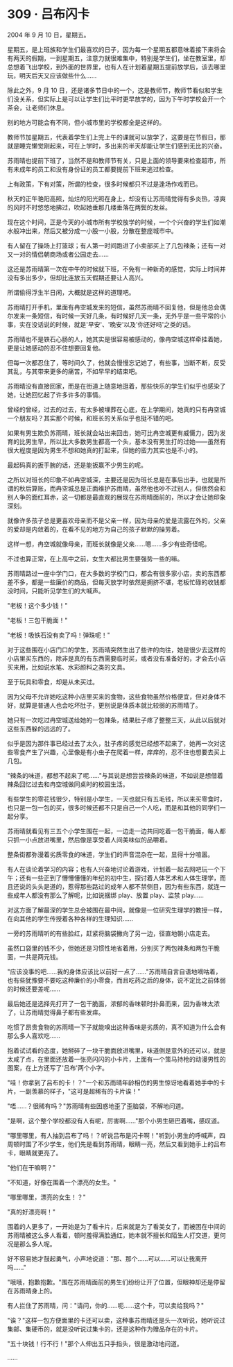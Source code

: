 <link rel="stylesheet" href="../styles/text.css" />
<h1>309 · 吕布闪卡</h1>

2004 年 9 月 10 日，星期五。

星期五，是上班族和学生们最喜欢的日子，因为每一个星期五都意味着接下来将会有两天的假期，一到星期五，注意力就很难集中，特别是学生们，坐在教室里，却总想着飞出学校，到外面的世界里，也有人在计划着星期五提前放学后，该去哪里玩，明天后天又应该做些什么……

除此之外，9 月 10 日，还是诸多节日中的一个，这是教师节，教师节看似和学生们没关系，但实际上是可以让学生们比平时更早放学的，因为下午时学校会开一个茶会，让老师们休息。

别的地方可能会有不同，但小城市里的学校都全是这样的。

教师节加星期五，代表着学生们上完上午的课就可以放学了，这要是在节假日，那就是睡完懒觉刚起来，可在上学时，多出来的半天却能让学生们感到无比的兴奋。

苏雨晴也提前下班了，当然不是和教师节有关，只是上面的领导要来检查超市，所有未成年的员工和没有身份证的员工都要提前下班来逃过检查。

上有政策，下有对策，所谓的检查，很多时候都只不过是逢场作戏而已。

秋天的正午艳阳高照，灿烂的阳光照在身上，却没有让苏雨晴觉得有多炎热，凉爽的风时不时悠悠地拂过，吹起她垂那几缕垂落在两鬓的发丝。

现在这个时间，正是今天的小城市所有学校放学的时候，一个个兴奋的学生们如潮水般冲出来，然后又被分成一小股一小股，分散在整座城市中。

有人留在了操场上打篮球；有人第一时间跑进了小卖部买上了几包辣条；还有一对又一对的情侣朝商场或者公园走去……

这还是苏雨晴第一次在中午的时候就下班，不免有一种新奇的感觉，实际上时间并没有多出多少，但却比连放五天假期还要让人高兴。

所谓偷得浮生半日闲，大概就是这样的道理吧。

苏雨晴打开手机，里面有冉空城发来的短信，虽然苏雨晴不回复他，但是他总会偶尔发来一条短信，有时候一天好几条，有时候好几天一条，无外乎是一些平常的小事，实在没话说的时候，就是'早安'、'晚安'以及'你还好吗'之类的话。

苏雨晴也不是铁石心肠的人，她其实是很容易被感动的，像冉空城这样牵挂着她，更是让她感动的忍不住想要回复他。

但每一次都忍住了，等时间久了，他就会慢慢忘记她了，有些事，当断不断，反受其乱，与其带来更多的痛苦，不如早早的结束吧。

苏雨晴没有直接回家，而是在街道上随意地逛着，那些快乐的学生们似乎也感染了她，让她回忆起了许多许多的事情。

曾经的曾经，过去的过去，有太多被埋葬在心底，在上学期间，她真的只有冉空城一个朋友吗？其实那个时候，和班长的关系似乎也挺不错的吧。

如果有男生欺负苏雨晴，班长就会站出来回击，她可比冉空城更有威慑力，因为发育的比男生早，所以比大多数男生都高一个头，基本没有男生打的过她——虽然有很大程度是因为男生不想和她真的打起来，但她的蛮力其实也是不小的。

最起码真的扳手腕的话，还是能扳赢不少男生的呢。

之所以对班长的印象不如冉空城深，主要还是因为班长总是在事后出手，也就是所谓的秋后算账，而冉空城总是正面维护苏雨晴，虽然他也吵不过别人，但依然会和别人争的面红耳赤，这一切都是最直观的展现在苏雨晴面前的，所以才会让她印象深刻。

就像许多孩子总是更喜欢母亲而不是父亲一样，因为母亲的爱是流露在外的，父亲的爱却是内敛着的，在看不见的地方为自己的孩子默默的操劳着。

这样一想，冉空城就像母亲，而班长就像是父亲……嗯……多少有些奇怪呢。

不过也算正常，在上高中之前，女生大都比男生要强势一些的嘛。

苏雨晴路过一座中学门口，在大多数的学校门口，都会有很多家小店，卖的东西都差不多，都是一些廉价的商品，但每天放学时依然是拥挤不堪，老板忙碌的收钱都没时间，只能听见学生们的大喊声。

"老板！这个多少钱！"

"老板！三包干脆面！"

"老板！吸铁石没有卖了吗！弹珠呢！"

对于这些围在小店门口的学生，苏雨晴突然生出了些许的向往，她是很少去这样的小店里买东西的，除非是真的有东西需要临时买，或者没有准备好的，才会去小店买来用，比如说水笔、水彩颜料之类的文具。

至于玩具和零食，却是从未买过。

因为父母不允许她吃这种小店里买来的食物，这些食物虽然价格便宜，但对身体不好，就算是普通人也会吃坏肚子，更别说是体质本就比较弱的苏雨晴了。

她只有一次吃过冉空城送给她的一包辣条，结果肚子疼了整整三天，从此以后就对这些东西躲的远远的了。

似乎是因为那件事已经过去了太久，肚子疼的感觉已经想不起来了，她再一次对这些零食产生了兴趣，心里像是有小虫子在爬着一样，痒痒的，忍不住也想要去买上几包。

"辣条的味道，都想不起来了呢……"与其说是想尝尝辣条的味道，不如说是想借着辣条回忆过去和冉空城做同桌时的校园生活。

有些学生的零花钱很少，特别是小学生，一天也就只有五毛钱，所以来买零食时，也只是一包一包的买，很多时候还都不只是自己一个人吃，而是和其他的同学们一起分享。

苏雨晴就看见有三五个小学生围在一起，一边走一边共同吃着一包干脆面，每人都只抓一小点放进嘴里，然后像是享受着人间美味似的品嚼着。

整条街都弥漫着劣质零食的味道，学生们的声音混杂在一起，显得十分喧嚣。

有人在谈论着学习的内容；也有人兴奋地讨论着游戏，计划着一起去网吧玩一个下午；还有一些正到了懵懵懂懂的年纪的初中生，探讨着人体艺术和人体生理学，而且还说的头头是道的，惹得那些路过的成年人都不禁侧目，因为有些东西，就连一些成年人都没有那么了解呢，比如说捆绑 play、放置 play、监禁 play……

对这方面了解最深的学生总会被围在最中间，就像是一位研究生理学的教授一样，在向其他的学生传授着各种各样的生理知识……

一旁的苏雨晴听的有些脸红，赶紧将脑袋撇向了另一边，径直地朝小店走去。

虽然口袋里的钱不少，但她还是习惯性地省着用，分别买了两包辣条和两包干脆面，一共是两元钱。

"应该没事的吧……我的身体应该比以前好一点了……"苏雨晴自言自语地嘀咕着，也有些犹豫要不要吃这种廉价的小零食，而且吃药之后的身体，说不定比之前体弱的时候还要差呢……

最后她还是选择先打开了一包干脆面，浓郁的香味顿时扑鼻而来，因为香味太浓了，让苏雨晴觉得鼻子都有些发痒。

吃惯了昂贵食物的苏雨晴一下子就能嗅出这种香味是劣质的，真不知道为什么会有那么多人喜欢吃……

抱着试试看的态度，她掰碎了一块干脆面放进嘴里，味道倒是意外的还可以，就是太咸了点，在里面还放着一张亮闪闪的小卡片，上面有一个策马持枪的动漫男性的图案，在上方还写了'吕布'两个小字。

"哇！你拿到了吕布的卡！？"一个和苏雨晴年龄相仿的男生惊讶地看着她手中的卡片，一副羡慕的样子，"这可是超稀有的卡片诶！"

"唔……？很稀有吗？"苏雨晴有些困惑地歪了歪脑袋，不解地问道。

"是啊，这个整个学校都没有人有呢，厉害啊……"那个小男生砸巴着嘴，感叹道。

"哪里哪里，有人抽到吕布了吗！？听说吕布是闪卡啊！"听到小男生的呼喊声，四周顿时围了不少学生，他们先是看到苏雨晴，眼睛一亮，然后又看到她手上的吕布卡，眼睛就更亮了。

"他们在干嘛啊？"

"不知道，好像在围着一个漂亮的女生。"

"哪里哪里，漂亮的女生！？"

"真的好漂亮啊！"

围着的人更多了，一开始是为了看卡片，后来就是为了看美女了，而被困在中间的苏雨晴被这么多人看着，顿时羞得满脸通红，她本就不擅长和陌生人打交道，更何况是那么多人呢。

好不容易她才鼓起勇气，小声地说道："那、那个……可以……可以让我离开吗……"

"哦哦，抱歉抱歉。"围在苏雨晴面前的男生们纷纷让开了位置，但眼神却还是停留在苏雨晴身上的。

有人拦住了苏雨晴，问："请问，你的……呃……这个卡，可以卖给我吗？"

"诶？"这样一包方便面里的卡还可以卖，这种事苏雨晴还是头一次听说，她听说过集邮、集硬币的，就是没听说过集卡的，还是这种作为赠品存在的卡片。

"五十块钱！行不行！"那个人伸出五只手指头，很是激动地问道。

……
